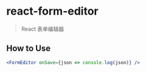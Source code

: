 # react-form-editor

> React 表单编辑器

## How to Use

```jsx
<FormEditor onSave={json => console.log(json)} />
```
